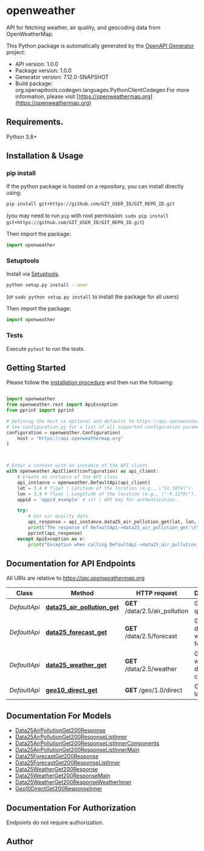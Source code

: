 # openweather
API for fetching weather, air quality, and geocoding data from OpenWeatherMap.

This Python package is automatically generated by the [OpenAPI Generator](https://openapi-generator.tech) project:

- API version: 1.0.0
- Package version: 1.0.0
- Generator version: 7.12.0-SNAPSHOT
- Build package: org.openapitools.codegen.languages.PythonClientCodegen
For more information, please visit [https://openweathermap.org](https://openweathermap.org)

## Requirements.

Python 3.8+

## Installation & Usage
### pip install

If the python package is hosted on a repository, you can install directly using:

```sh
pip install git+https://github.com/GIT_USER_ID/GIT_REPO_ID.git
```
(you may need to run `pip` with root permission: `sudo pip install git+https://github.com/GIT_USER_ID/GIT_REPO_ID.git`)

Then import the package:
```python
import openweather
```

### Setuptools

Install via [Setuptools](http://pypi.python.org/pypi/setuptools).

```sh
python setup.py install --user
```
(or `sudo python setup.py install` to install the package for all users)

Then import the package:
```python
import openweather
```

### Tests

Execute `pytest` to run the tests.

## Getting Started

Please follow the [installation procedure](#installation--usage) and then run the following:

```python

import openweather
from openweather.rest import ApiException
from pprint import pprint

# Defining the host is optional and defaults to https://api.openweathermap.org
# See configuration.py for a list of all supported configuration parameters.
configuration = openweather.Configuration(
    host = "https://api.openweathermap.org"
)



# Enter a context with an instance of the API client
with openweather.ApiClient(configuration) as api_client:
    # Create an instance of the API class
    api_instance = openweather.DefaultApi(api_client)
    lat = 3.4 # float | Latitude of the location (e.g., \"51.5074\").
    lon = 3.4 # float | Longitude of the location (e.g., \"-0.1278\").
    appid = 'appid_example' # str | API key for authentication.

    try:
        # Get air quality data
        api_response = api_instance.data25_air_pollution_get(lat, lon, appid)
        print("The response of DefaultApi->data25_air_pollution_get:\n")
        pprint(api_response)
    except ApiException as e:
        print("Exception when calling DefaultApi->data25_air_pollution_get: %s\n" % e)

```

## Documentation for API Endpoints

All URIs are relative to *https://api.openweathermap.org*

Class | Method | HTTP request | Description
------------ | ------------- | ------------- | -------------
*DefaultApi* | [**data25_air_pollution_get**](docs/DefaultApi.md#data25_air_pollution_get) | **GET** /data/2.5/air_pollution | Get air quality data
*DefaultApi* | [**data25_forecast_get**](docs/DefaultApi.md#data25_forecast_get) | **GET** /data/2.5/forecast | Get 5-day/3-hour weather forecast
*DefaultApi* | [**data25_weather_get**](docs/DefaultApi.md#data25_weather_get) | **GET** /data/2.5/weather | Get current weather data for a city
*DefaultApi* | [**geo10_direct_get**](docs/DefaultApi.md#geo10_direct_get) | **GET** /geo/1.0/direct | Geocode a location


## Documentation For Models

 - [Data25AirPollutionGet200Response](docs/Data25AirPollutionGet200Response.md)
 - [Data25AirPollutionGet200ResponseListInner](docs/Data25AirPollutionGet200ResponseListInner.md)
 - [Data25AirPollutionGet200ResponseListInnerComponents](docs/Data25AirPollutionGet200ResponseListInnerComponents.md)
 - [Data25AirPollutionGet200ResponseListInnerMain](docs/Data25AirPollutionGet200ResponseListInnerMain.md)
 - [Data25ForecastGet200Response](docs/Data25ForecastGet200Response.md)
 - [Data25ForecastGet200ResponseListInner](docs/Data25ForecastGet200ResponseListInner.md)
 - [Data25WeatherGet200Response](docs/Data25WeatherGet200Response.md)
 - [Data25WeatherGet200ResponseMain](docs/Data25WeatherGet200ResponseMain.md)
 - [Data25WeatherGet200ResponseWeatherInner](docs/Data25WeatherGet200ResponseWeatherInner.md)
 - [Geo10DirectGet200ResponseInner](docs/Geo10DirectGet200ResponseInner.md)


<a id="documentation-for-authorization"></a>
## Documentation For Authorization

Endpoints do not require authorization.


## Author




